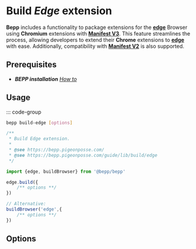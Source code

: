 # Build _Edge_ extension

**Bepp** includes a functionality to package extensions for the [**edge**](https://www.microsoft.com/edge) Browser using **Chromium** extensions with [**Manifest V3**](https://developer.chrome.com/docs/extensions/reference/manifest). This feature streamlines the process, allowing developers to extend their **Chrome** extensions to [**edge**](https://www.microsoft.com/edge) with ease.
Additionally, compatibility with [**Manifest V2**](<https://developer.chrome.com/docs/extensions/mv2>) is also supported.

## Prerequisites

- **__BEPP_ installation_** [_How to_](../index.md#installation)

## Usage

::: code-group

```bash
bepp build-edge [options]
```

```js
/**
 * Build Edge extension.
 * 
 * @see https://bepp.pigeonposse.com/
 * @see https://bepp.pigeonposse.com/guide/lib/build/edge
 */

import {edge, buildBrowser} from '@bepp/bepp'

edge.build({
    /** options **/
})

// Alternative:
buildBrowser('edge',{
    /** options **/
})
```

## Options

<!--@include: ../../../partials/build-browser-chromium-input.md-->
<!--@include: ../../partials/build-browser-chromium-input-2.md-->
<!--@include: ../../../partials/build-browser-shared.md-->
<!--@include: ../../../partials/options-shared.md-->
